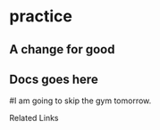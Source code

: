 practice
========

## A change for good

## Docs goes here

#I am going to skip the gym tomorrow.

Related Links